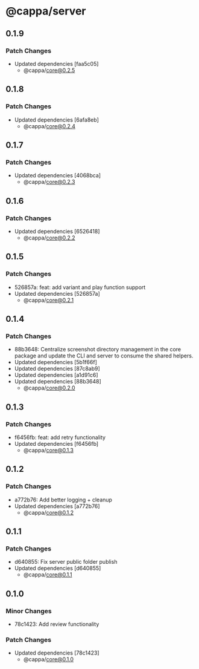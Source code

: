 # @cappa/server

## 0.1.9

### Patch Changes

- Updated dependencies [faa5c05]
  - @cappa/core@0.2.5

## 0.1.8

### Patch Changes

- Updated dependencies [6afa8eb]
  - @cappa/core@0.2.4

## 0.1.7

### Patch Changes

- Updated dependencies [4068bca]
  - @cappa/core@0.2.3

## 0.1.6

### Patch Changes

- Updated dependencies [6526418]
  - @cappa/core@0.2.2

## 0.1.5

### Patch Changes

- 526857a: feat: add variant and play function support
- Updated dependencies [526857a]
  - @cappa/core@0.2.1

## 0.1.4

### Patch Changes

- 88b3648: Centralize screenshot directory management in the core package and update the CLI and server to consume the shared helpers.
- Updated dependencies [5b1f66f]
- Updated dependencies [87c8ab9]
- Updated dependencies [a1d91c6]
- Updated dependencies [88b3648]
  - @cappa/core@0.2.0

## 0.1.3

### Patch Changes

- f6456fb: feat: add retry functionality
- Updated dependencies [f6456fb]
  - @cappa/core@0.1.3

## 0.1.2

### Patch Changes

- a772b76: Add better logging + cleanup
- Updated dependencies [a772b76]
  - @cappa/core@0.1.2

## 0.1.1

### Patch Changes

- d640855: Fix server public folder publish
- Updated dependencies [d640855]
  - @cappa/core@0.1.1

## 0.1.0

### Minor Changes

- 78c1423: Add review functionality

### Patch Changes

- Updated dependencies [78c1423]
  - @cappa/core@0.1.0
